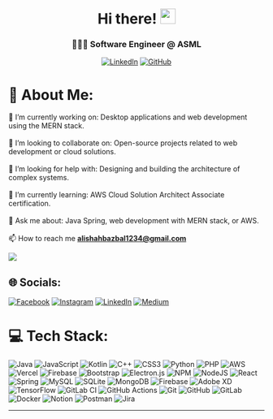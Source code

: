<h1 align="center">Hi there! <img src="https://emojis.slackmojis.com/emojis/images/1536351075/4594/blob-wave.gif" width="30"/></h1>
<h3 align="center">🧑🏽‍💻 Software Engineer @ ASML</h3>

<p align="center">
	<a href="https://www.linkedin.com/in/alishahbaz659"><img src="https://img.shields.io/badge/LinkedIn--_.svg?style=social&logo=linkedin" alt="LinkedIn"></a>  
  <a href="https://github.com/alishahbaz659"><img src="https://img.shields.io/github/followers/wajahatkarim3.svg?label=GitHub&style=social" alt="GitHub"></a>  
</p>
<!--
<h6>💻 Open source contributor </h6>
<h6>📝 Author of medium articles</h6>
<h6>🎤 Actively working on community building through networking</h6>
-->

# 💫 About Me:
🔭 I’m currently working on: Desktop applications and web development using the MERN stack.<br><br>👯 I’m looking to collaborate on: Open-source projects related to web development or cloud solutions.<br><br>🤝 I’m looking for help with: Designing and building the architecture of complex systems.<br><br>🌱 I’m currently learning: AWS Cloud Solution Architect Associate certification.<br><br>💬 Ask me about: Java Spring, web development with MERN stack, or AWS.<br><br>📫 How to reach me **alishahbazbal1234@gmail.com**



[![](https://visitcount.itsvg.in/api?id=alishahbaz659&icon=5&color=13)](https://visitcount.itsvg.in)

## 🌐 Socials:
[![Facebook](https://img.shields.io/badge/Facebook-%231877F2.svg?logo=Facebook&logoColor=white)](https://facebook.com/@alishahbaz.alishahaz) [![Instagram](https://img.shields.io/badge/Instagram-%23E4405F.svg?logo=Instagram&logoColor=white)](https://instagram.com/ali_shahbaz_bal) [![LinkedIn](https://img.shields.io/badge/LinkedIn-%230077B5.svg?logo=linkedin&logoColor=white)](https://linkedin.com/in/alishahbaz659) [![Medium](https://img.shields.io/badge/Medium-12100E?logo=medium&logoColor=white)](https://medium.com/@@alishahbazbal1234)

# 💻 Tech Stack:
![Java](https://img.shields.io/badge/java-%23ED8B00.svg?style=flat&logo=openjdk&logoColor=white) ![JavaScript](https://img.shields.io/badge/javascript-%23323330.svg?style=flat&logo=javascript&logoColor=%23F7DF1E) ![Kotlin](https://img.shields.io/badge/kotlin-%237F52FF.svg?style=flat&logo=kotlin&logoColor=white) ![C++](https://img.shields.io/badge/c++-%2300599C.svg?style=flat&logo=c%2B%2B&logoColor=white)  ![CSS3](https://img.shields.io/badge/css3-%231572B6.svg?style=flat&logo=css3&logoColor=white) ![Python](https://img.shields.io/badge/python-3670A0?style=flat&logo=python&logoColor=ffdd54) ![PHP](https://img.shields.io/badge/php-%23777BB4.svg?style=flat&logo=php&logoColor=white) ![AWS](https://img.shields.io/badge/AWS-%23FF9900.svg?style=flat&logo=amazon-aws&logoColor=white) ![Vercel](https://img.shields.io/badge/vercel-%23000000.svg?style=flat&logo=vercel&logoColor=white) ![Firebase](https://img.shields.io/badge/firebase-%23039BE5.svg?style=flat&logo=firebase) ![Bootstrap](https://img.shields.io/badge/bootstrap-%238511FA.svg?style=flat&logo=bootstrap&logoColor=white) ![Electron.js](https://img.shields.io/badge/Electron-191970?style=flat&logo=Electron&logoColor=white) ![NPM](https://img.shields.io/badge/NPM-%23CB3837.svg?style=flat&logo=npm&logoColor=white) ![NodeJS](https://img.shields.io/badge/node.js-6DA55F?style=flat&logo=node.js&logoColor=white) ![React](https://img.shields.io/badge/react-%2320232a.svg?style=flat&logo=react&logoColor=%2361DAFB) ![Spring](https://img.shields.io/badge/spring-%236DB33F.svg?style=flat&logo=spring&logoColor=white) ![MySQL](https://img.shields.io/badge/mysql-4479A1.svg?style=flat&logo=mysql&logoColor=white) ![SQLite](https://img.shields.io/badge/sqlite-%2307405e.svg?style=flat&logo=sqlite&logoColor=white) ![MongoDB](https://img.shields.io/badge/MongoDB-%234ea94b.svg?style=flat&logo=mongodb&logoColor=white) ![Firebase](https://img.shields.io/badge/firebase-a08021?style=flat&logo=firebase&logoColor=ffcd34) ![Adobe XD](https://img.shields.io/badge/scikit--learn-%23F7931E.svg?style=flat&logo=scikit-learn&logoColor=white) ![TensorFlow](https://img.shields.io/badge/TensorFlow-%23FF6F00.svg?style=flat&logo=TensorFlow&logoColor=white) ![GitLab CI](https://img.shields.io/badge/gitlab%20CI-%23181717.svg?style=flat&logo=gitlab&logoColor=white) ![GitHub Actions](https://img.shields.io/badge/github%20actions-%232671E5.svg?style=flat&logo=githubactions&logoColor=white) ![Git](https://img.shields.io/badge/git-%23F05033.svg?style=flat&logo=git&logoColor=white) ![GitHub](https://img.shields.io/badge/github-%23121011.svg?style=flat&logo=github&logoColor=white) ![GitLab](https://img.shields.io/badge/gitlab-%23181717.svg?style=flat&logo=gitlab&logoColor=white) ![Docker](https://img.shields.io/badge/docker-%230db7ed.svg?style=flat&logo=docker&logoColor=white) ![Notion](https://img.shields.io/badge/Notion-%23000000.svg?style=flat&logo=notion&logoColor=white) ![Postman](https://img.shields.io/badge/Postman-FF6C37?style=flat&logo=postman&logoColor=white) ![Jira](https://img.shields.io/badge/jira-%230A0FFF.svg?style=flat&logo=jira&logoColor=white)


<!--
# 📊 GitHub Stats:

<table border="0">
  <tr>
    <td>
      <img src="https://github-readme-stats.vercel.app/api/top-langs?username=alishahbaz659&show_icons=true&hide_border=true&locale=en&layout=compact" alt="Top Languages" />
    </td>
    <td>
      <img src="https://github-readme-stats.vercel.app/api?username=alishahbaz659&theme=default_repocard&hide_border=true&include_all_commits=false&count_private=false" alt="GitHub Stats" />
    </td>
  </tr>
</table>
-->




<!--
## 🏆 GitHub Trophies -->
<!-- ![](https://github-profile-trophy.vercel.app/?username=alishahbaz659&theme=default&no-frame=false&no-bg=false&margin-w=4) -->
<!-- <p align="left"> <a href="https://github.com/ryo-ma/github-profile-trophy"><img src="https://github-profile-trophy.vercel.app/?username=alishahbaz659" alt="alishahbaz" /></a> </p> -->
<!-- <p align="left"> <a href="https://github.com/ryo-ma/github-profile-trophy"><img src="https://github-profile-trophy.vercel.app/?username=alishahbaz659&margin-w=15" alt="alishahbaz" /></a> </p> -->


<!-- ### ✍️ Random Dev Quote -->

<!-- [![Readme Quotes](https://quotes-github-readme.vercel.app/api?type=horizontal&theme=dark&hide_border=true)](https://github.com/piyushsuthar/github-readme-quotes) -->
<!--
&nbsp; 
&nbsp; 
-->
<!-- ### 🔝 Top Contributed Repo -->
<!-- ![](https://github-contributor-stats.vercel.app/api?username=alishahbaz659&limit=5&theme=dark&combine_all_yearly_contributions=true) -->

---


<!-- Proudly created with GPRM ( https://gprm.itsvg.in ) -->
